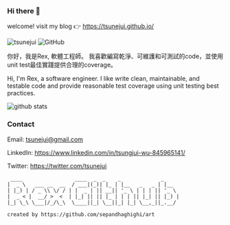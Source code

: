 ### Hi there 👋

welcome! visit my blog 👉 https://tsunejui.github.io/

<p>
  <img src="https://komarev.com/ghpvc/?username=tsunejui&label=Profile%20views&color=3399FF&style=flat" alt="tsunejui" /> 
  <img alt="GitHub" src="https://img.shields.io/badge/dynamic/json?logo=github&label=GitHub+Followers&labelColor=282c34&color=E5FFCC&query=%24.data.totalSubs&url=https%3A%2F%2Fapi.spencerwoo.com%2Fsubstats%2F%3Fsource%3Dgithub%26queryKey%3Dtsunejui&longCache=true"/>
 
</p>

你好，我是Rex, 軟體工程師。
我喜歡編寫乾淨、可維護和可測試的code，並使用unit test最佳實踐提供合理的coverage。

Hi, I'm Rex, a software engineer. 
I like write clean, maintainable, and testable code and provide reasonable test coverage using unit testing best practices.

![github stats](https://github-readme-stats-git-masterrstaa-rickstaa.vercel.app/api?username=tsunejui&show_icons=true&theme=dracula)

### Contact

Email: tsunejui@gmail.com

LinkedIn: https://www.linkedin.com/in/tsungjui-wu-845965141/

Twitter: https://twitter.com/tsunejui

```
 ____                 ____  _  _    _             _
|  _ \   ___ __  __  / ___|(_)| |_ | |__   _   _ | |__
| |_) | / _ \\ \/ / | |  _ | || __|| '_ \ | | | || '_ \
|  _ < |  __/ >  <  | |_| || || |_ | | | || |_| || |_) |
|_| \_\ \___|/_/\_\  \____||_| \__||_| |_| \__,_||_.__/

created by https://github.com/sepandhaghighi/art
```

